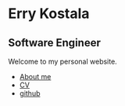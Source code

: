 # Erry Kostala

## Software Engineer


Welcome to my personal website.

* [About me](/about)
* [CV](/cv)
* [github](https://github.com/errietta/)


